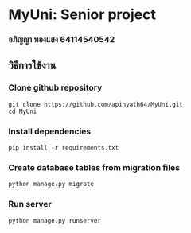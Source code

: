 # MyUni: Senior project


### อภิญญา ทองแสง 64114540542



## วิธีการใช้งาน
### Clone github repository
    git clone https://github.com/apinyath64/MyUni.git
    cd MyUni

### Install dependencies
    pip install -r requirements.txt

### Create database tables from migration files
    python manage.py migrate

### Run server
    python manage.py runserver